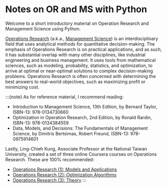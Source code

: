 # Notes on OR and MS with Python

Welcome to a short introductory material on Operation Research and Management Science using Python.

[Operations Research](https://en.wikipedia.org/wiki/Operations_research) (a.k.a., [Management Science](https://en.wikipedia.org/wiki/Management_science)) is an interdisciplinary field that uses analytical methods for quantitative decision-making. The emphasis of Operations Research is on practical applications, and as such, it has substantial overlap with many other disciplines, like industrial engineering and business management. It uses tools from mathematical sciences, such as modeling, probability, statistics, and optimization, to arrive at optimal or near-optimal solutions to complex decision-making problems. Operations Research is often concerned with determining the best answers to real-world objectives, such as maximizing profit or minimizing cost.

:::{note}
As for reference material, I recommend reading:
* Introduction to Management Science, 13th Edition, by Bernard Taylor, ISBN-13: 978-0134730660
* Optimization in Operation Research, 2nd Edition, by Ronald Rardin, ISBN-13: 978-0134384559
* Data, Models, and Decisions: The Fundamentals of Management Science, by Dimitris Bertsimas, Robert Freund, ISBN-13: 978-0975914601

Lastly, Ling-Chieh Kung, Associate Professor at the National Taiwan University, created a set of three online Coursera courses on Operations Research. These are 100% recommended:
* [Operations Research (1): Models and Applications](https://www.coursera.org/learn/operations-research-modeling)
* [Operations Research (2): Optimization Algorithms](https://www.coursera.org/learn/operations-research-algorithms)
* [Operations Research (3): Theory](https://www.coursera.org/learn/operations-research-theory)
:::

<!---
Operations Research is used to deal with real-world problems. For example:

* Scheduling: buses, planes, sporting events, hospital patients, classes.
* Product development: pricing, sales forecasts.
* Inventory: how many items to hold in stock, when to replenish.
* Organizations: business management, business development.
* Queueing: waiting for lines at amusement parks, banks, movie theaters, the line at the store to buy new electronic gadgets, traffic.
* Environment: managing sustainable resources, reducing materials needed to manufacture a product.
* Optimizing: internet search engines, product design.
* Marketing: store layout, advertising, social media, online ad placement, recommendations on a website.
* Decision making: security, investment, what college to attend.

:::{note}
Here is a note!
:::

And here is a code block:

```
e = mc^2
```

Check out the content pages bundled with this sample book to see more.
--->
